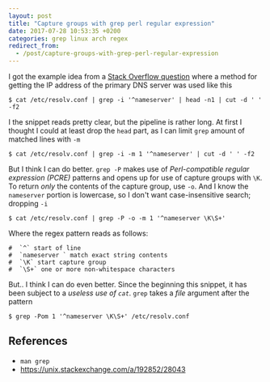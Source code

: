 ```yaml
---
layout: post
title: "Capture groups with grep perl regular expression"
date: 2017-07-28 10:53:35 +0200
categories: grep linux arch regex
redirect_from:
  - /post/capture-groups-with-grep-perl-regular-expression
---
```


I got the example idea from a [Stack Overflow question](https://unix.stackexchange.com/a/192852/28043) where a method for getting the IP address of the primary DNS server was used like this

    $ cat /etc/resolv.conf | grep -i '^nameserver' | head -n1 | cut -d ' ' -f2

I the snippet reads pretty clear, but the pipeline is rather long. At first I thought I could at least drop the `head` part, as I can limit `grep` amount of matched lines with `-m`

    $ cat /etc/resolv.conf | grep -i -m 1 '^nameserver' | cut -d ' ' -f2

But I think I can do better. `grep -P` makes use of *Perl-compatible regular expression (PCRE)* patterns and opens up for use of capture groups with `\K`. To return *only* the contents of the capture group, use `-o`. And I know the `nameserver` portion is lowercase, so I don't want case-insensitive search; dropping `-i`

    $ cat /etc/resolv.conf | grep -P -o -m 1 '^nameserver \K\S+'

Where the regex pattern reads as follows:

    #  `^` start of line
    #  `nameserver ` match exact string contents
    #  `\K` start capture group
    #  `\S+` one or more non-whitespace characters

But.. I think I can do even better. Since the beginning this snippet, it has been subject to a *useless use of `cat`*. `grep` takes a *file* argument after the pattern

    $ grep -Pom 1 '^nameserver \K\S+' /etc/resolv.conf

## References
- `man grep`
- https://unix.stackexchange.com/a/192852/28043